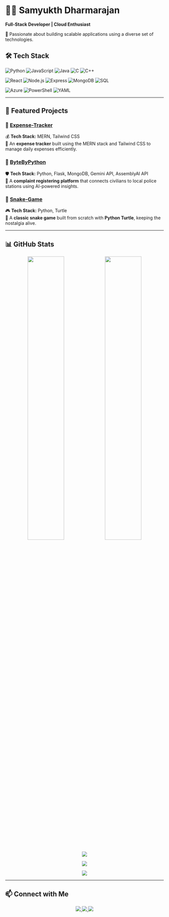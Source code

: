 # 👨‍💻 Samyukth Dharmarajan

**Full-Stack Developer | Cloud Enthusiast**  

🚀 Passionate about building scalable applications using a diverse set of technologies.

## 🛠 Tech Stack  
![Python](https://img.shields.io/badge/-Python-3776AB?style=for-the-badge&logo=python&logoColor=white)
![JavaScript](https://img.shields.io/badge/-JavaScript-F7DF1E?style=for-the-badge&logo=javascript&logoColor=black)
![Java](https://img.shields.io/badge/-Java-007396?style=for-the-badge&logo=java&logoColor=white)
![C](https://img.shields.io/badge/-C-A8B9CC?style=for-the-badge&logo=c&logoColor=black)
![C++](https://img.shields.io/badge/-C++-00599C?style=for-the-badge&logo=c%2B%2B&logoColor=white)

![React](https://img.shields.io/badge/-React-61DAFB?style=for-the-badge&logo=react&logoColor=black)
![Node.js](https://img.shields.io/badge/-Node.js-339933?style=for-the-badge&logo=node.js&logoColor=white)
![Express](https://img.shields.io/badge/-Express-000000?style=for-the-badge&logo=express&logoColor=white)
![MongoDB](https://img.shields.io/badge/-MongoDB-47A248?style=for-the-badge&logo=mongodb&logoColor=white)
![SQL](https://img.shields.io/badge/-SQL-4479A1?style=for-the-badge&logo=postgresql&logoColor=white)

![Azure](https://img.shields.io/badge/-Azure-0089D6?style=for-the-badge&logo=microsoft-azure&logoColor=white)
![PowerShell](https://img.shields.io/badge/-PowerShell-5391FE?style=for-the-badge&logo=powershell&logoColor=white)
![YAML](https://img.shields.io/badge/-YAML-CCCCCC?style=for-the-badge&logo=yaml&logoColor=black)

---

## 🚀 Featured Projects

### 📌 [Expense-Tracker](https://github.com/samyukthdraj/Expense-Tracker)
💰 **Tech Stack:** MERN, Tailwind CSS  
🔹 An **expense tracker** built using the MERN stack and Tailwind CSS to manage daily expenses efficiently.

### 📌 [ByteByPython](https://github.com/samyukthdraj/ByteByPython)
🛡️ **Tech Stack:** Python, Flask, MongoDB, Gemini API, AssemblyAI API  
🔹 A **complaint registering platform** that connects civilians to local police stations using AI-powered insights.

### 📌 [Snake-Game](https://github.com/samyukthdraj/Snake-Game)
🎮 **Tech Stack:** Python, Turtle  
🔹 A **classic snake game** built from scratch with **Python Turtle**, keeping the nostalgia alive.

---

## 📊 GitHub Stats  

<p align="center">
  <img width="48%" src="https://github-readme-stats.vercel.app/api?username=samyukthdraj&show_icons=true&theme=radical" />
  <img width="48%" src="https://github-readme-stats.vercel.app/api/top-langs/?username=samyukthdraj&layout=compact&theme=radical" />
</p>

<p align="center">
  <img src="https://github-readme-activity-graph.vercel.app/graph?username=samyukthdraj&theme=tokyonight" />
</p>

<p align="center">
  <img src="https://github-profile-trophy.vercel.app/?username=samyukthdraj&theme=onedark" />
</p>

<p align="center">
  <img src="https://readme-typing-svg.herokuapp.com?font=Fira+Code&pause=1000&color=32CD32&width=500&lines=Full-Stack+Developer;Cloud+Enthusiast;Python%2C+React%2C+Azure%2C+Node.js" />
</p>

---

## 📫 Connect with Me  

<p align="center">
  <a href="https://samyukthdraj.github.io">
    <img src="https://img.shields.io/badge/Portfolio-Visit-blue?style=for-the-badge&logo=google-chrome&logoColor=white" />
  </a>
  <a href="https://www.linkedin.com/in/your-profile">
    <img src="https://img.shields.io/badge/LinkedIn-Connect-blue?style=for-the-badge&logo=linkedin" />
  </a>
  <a href="mailto:samyukthdharamarajan2002@gmail.com">
    <img src="https://img.shields.io/badge/Email-Contact-red?style=for-the-badge&logo=gmail&logoColor=white" />
  </a>
</p>

